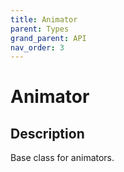```yaml
---
title: Animator
parent: Types
grand_parent: API
nav_order: 3
---
```


# Animator

## Description

Base class for animators.
